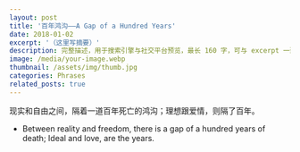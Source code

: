 ```yaml
---
layout: post
title: '百年鸿沟——A Gap of a Hundred Years'
date: 2018-01-02
excerpt: '（这里写摘要）'
description: 完整描述，用于搜索引擎与社交平台预览，最长 160 字，可与 excerpt 一致
image: /media/your-image.webp
thumbnail: /assets/img/thumb.jpg
categories: Phrases
related_posts: true
---
```


现实和自由之间，隔着一道百年死亡的鸿沟；理想跟爱情，则隔了百年。

- Between reality and freedom, there is a gap of a hundred years of death; Ideal and love, are the years.